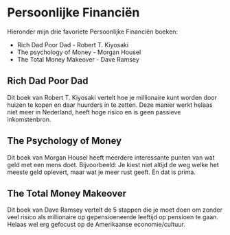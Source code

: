 # Persoonlijke Financiën

Hieronder mijn drie favoriete Persoonlijke Financiën boeken:

- Rich Dad Poor Dad - Robert T. Kiyosaki
- The psychology of Money - Morgan Housel
- The Total Money Makeover - Dave Ramsey

## Rich Dad Poor Dad

Dit boek van Robert T. Kiyosaki vertelt hoe je millionaire kunt worden door huizen te kopen en daar huurders in te zetten. 
Deze manier werkt helaas niet meer in Nederland, heeft hoge risico en is geen passieve inkomstenbron.

## The Psychology of Money

Dit boek van Morgan Housel heeft meerdere interessante punten van wat geld met een mens doet. 
Bijvoorbeeld: Je kiest niet altijd de weg welke het meeste geld oplevert, maar wat je meer rust geeft. En dat is prima.

## The Total Money Makeover

Dit boek van Dave Ramsey vertelt de 5 stappen die je moet doen 
om zonder veel risico als millionaire op gepensioeneerde leeftijd op pensioen te gaan.
Helaas wel erg gefocust op de Amerikaanse economie/cultuur.